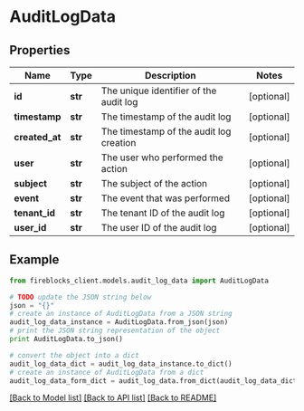 # AuditLogData


## Properties

Name | Type | Description | Notes
------------ | ------------- | ------------- | -------------
**id** | **str** | The unique identifier of the audit log | [optional] 
**timestamp** | **str** | The timestamp of the audit log | [optional] 
**created_at** | **str** | The timestamp of the audit log creation | [optional] 
**user** | **str** | The user who performed the action | [optional] 
**subject** | **str** | The subject of the action | [optional] 
**event** | **str** | The event that was performed | [optional] 
**tenant_id** | **str** | The tenant ID of the audit log | [optional] 
**user_id** | **str** | The user ID of the audit log | [optional] 

## Example

```python
from fireblocks_client.models.audit_log_data import AuditLogData

# TODO update the JSON string below
json = "{}"
# create an instance of AuditLogData from a JSON string
audit_log_data_instance = AuditLogData.from_json(json)
# print the JSON string representation of the object
print AuditLogData.to_json()

# convert the object into a dict
audit_log_data_dict = audit_log_data_instance.to_dict()
# create an instance of AuditLogData from a dict
audit_log_data_form_dict = audit_log_data.from_dict(audit_log_data_dict)
```
[[Back to Model list]](../README.md#documentation-for-models) [[Back to API list]](../README.md#documentation-for-api-endpoints) [[Back to README]](../README.md)


